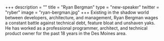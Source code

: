 +++
description = ""
title = "Ryan Bergman"
type = "new-speaker"
twitter = "ryber"
image = "ryan-bergman.jpg"
+++
Existing in the shadow world between developers, architecture, and management, Ryan Bergman wages a constant battle against technical debt, feature bloat and unshaven yaks. He has worked as a professional programmer, architect, and technical product owner for the past 18 years in the Des Moines area.